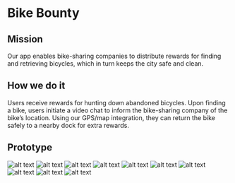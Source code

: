 # Bike Bounty

## Mission
Our app enables bike-sharing companies to distribute rewards for finding and retrieving bicycles, which in turn keeps the city safe and clean.

## How we do it
Users receive rewards for hunting down abandoned bicycles. Upon finding a bike, users initiate a video chat to inform the bike-sharing company of the bike’s location. Using our GPS/map integration, they can return the bike safely to a nearby dock for extra rewards.

## Prototype
![alt text](/images/BikeBounty.001.jpeg)
![alt text](/images/BikeBounty.002.jpeg)
![alt text](/images/BikeBounty.006.jpeg)
![alt text](/images/BikeBounty.007.jpeg)
![alt text](/images/BikeBounty.008.jpeg)
![alt text](/images/BikeBounty.009.jpeg)
![alt text](/images/BikeBounty.010.jpeg)
![alt text](/images/BikeBounty.011.jpeg)
![alt text](/images/BikeBounty.014.jpeg)
![alt text](/images/BikeBounty.015.jpeg)
